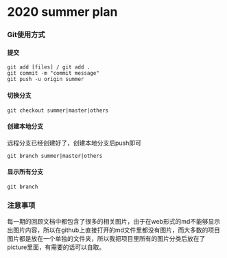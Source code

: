 # 2020 summer plan

### Git使用方式

#### 提交

~~~
git add [files] / git add .
git commit -m "commit message"
git push -u origin summer
~~~

#### 切换分支

~~~
git checkout summer|master|others
~~~

#### 创建本地分支

远程分支已经创建好了，创建本地分支后push即可

~~~
git branch summer|master|others
~~~

#### 显示所有分支

~~~
git branch
~~~



### 注意事项

每一期的回顾文档中都包含了很多的相关图片，由于在web形式的md不能够显示出图片内容，所以在github上直接打开的md文件里都没有图片，而大多数的项目图片都是放在一个单独的文件夹，所以我把项目里所有的图片分类后放在了picture里面，有需要的话可以自取。